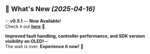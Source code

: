 ## 🔔 **What's New** _(2025-04-16)_

✨ **v0.5.1** — **Now Available!**  
Check it out [**here**](https://github.com/RainbowRobotics/rby1-release/releases/tag/v0.5.1) 🚀  

**Improved fault handling, controller performance, and SDK version visibility on OLED!**—  
The wait is over. **Experience it now!** 🙌  